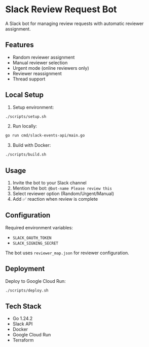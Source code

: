 # Slack Review Request Bot

A Slack bot for managing review requests with automatic reviewer assignment.

## Features

- Random reviewer assignment
- Manual reviewer selection
- Urgent mode (online reviewers only)
- Reviewer reassignment
- Thread support

## Local Setup

1. Setup environment:

```sh
./scripts/setup.sh
```

2. Run locally:

```sh
go run cmd/slack-events-api/main.go
```

3. Build with Docker:

```sh
./scripts/build.sh
```

## Usage

1. Invite the bot to your Slack channel
2. Mention the bot: `@bot-name Please review this`
3. Select reviewer option (Random/Urgent/Manual)
4. Add ✅ reaction when review is complete

## Configuration

Required environment variables:

- `SLACK_OAUTH_TOKEN`
- `SLACK_SIGNING_SECRET`

The bot uses `reviewer_map.json` for reviewer configuration.

## Deployment

Deploy to Google Cloud Run:

```sh
./scripts/deploy.sh
```

## Tech Stack

- Go 1.24.2
- Slack API
- Docker
- Google Cloud Run
- Terraform
